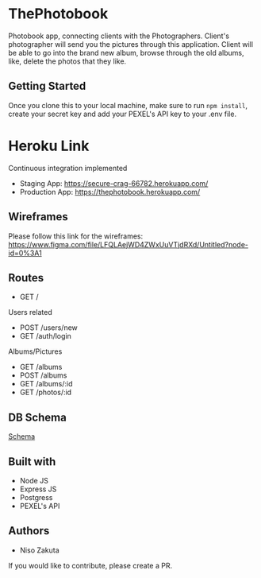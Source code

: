 # ThePhotobook
Photobook app, connecting clients with the Photographers. 
Client's photographer will send you the pictures through this application. Client will be able to go into the brand new album, browse through the old albums, like, delete the photos that they like.

## Getting Started

Once you clone this to your local machine, make sure to run `npm install`, create your secret key and add your PEXEL's API key to your .env file.

# Heroku Link
Continuous integration implemented
- Staging App: https://secure-crag-66782.herokuapp.com/
- Production App: https://thephotobook.herokuapp.com/


## Wireframes
Please follow this link for the wireframes: https://www.figma.com/file/LFQLAejWD4ZWxUuVTjdRXd/Untitled?node-id=0%3A1



## Routes
- GET /

Users related
- POST /users/new
- GET /auth/login

Albums/Pictures
- GET /albums
- POST /albums
- GET /albums/:id
- GET /photos/:id

## DB Schema 

[Schema](https://imgur.com/7NQtBec)

## Built with
- Node JS
- Express JS
- Postgress
- PEXEL's API

## Authors
- Niso Zakuta 

If you would like to contribute, please create a PR.




